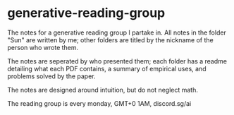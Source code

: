 # generative-reading-group
The notes for a generative reading group I partake in. All notes in the folder "Sun" are written by me; other folders are titled by the nickname of the person who wrote them.

The notes are seperated by who presented them; each folder has a readme detailing what each PDF contains, a summary of empirical uses, and problems solved by the paper. 

The notes are designed around intuition, but do not neglect math.

The reading group is every monday, GMT+0 1AM, discord.sg/ai
